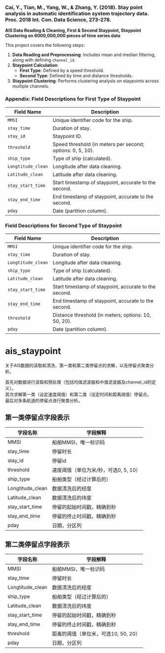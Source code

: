 ### Cai, Y., Tian, M., Yang, W., & Zhang, Y. (2018). Stay point analysis in automatic identification system trajectory data. Proc. 2018 Int. Con. Data Science, 273-278.

**AIS Data Reading & Cleaning, First & Second Staypoint, Staypoint Clustering on 6000,000,000 pieces of time series data**

This project covers the following steps:

1. **Data Reading and Preprocessing**: Includes mean and median filtering, along with defining `channel_id`.
2. **Staypoint Calculation**:
   - **First Type**: Defined by a speed threshold.
   - **Second Type**: Defined by time and distance thresholds.
3. **Staypoint Clustering**: Performs clustering analysis on staypoints across multiple channels.

### Appendix: Field Descriptions for First Type of Staypoint
| Field Name        | Description                                           |
|-------------------|-------------------------------------------------------|
| `MMSI`            | Unique identifier code for the ship.                  |
| `stay_time`       | Duration of stay.                                     |
| `stay_id`         | Staypoint ID.                                         |
| `threshold`       | Speed threshold (in meters per second; options: 0, 5, 10). |
| `ship_type`       | Type of ship (calculated).                            |
| `Longtitude_clean`| Longitude after data cleaning.                        |
| `Latitude_clean`  | Latitude after data cleaning.                         |
| `stay_start_time` | Start timestamp of staypoint, accurate to the second. |
| `stay_end_time`   | End timestamp of staypoint, accurate to the second.   |
| `pday`            | Date (partition column).                              |

### Field Descriptions for Second Type of Staypoint
| Field Name        | Description                                           |
|-------------------|-------------------------------------------------------|
| `MMSI`            | Unique identifier code for the ship.                  |
| `stay_time`       | Duration of stay.                                     |
| `Longtitude_clean`| Longitude after data cleaning.                        |
| `ship_type`       | Type of ship (calculated).                            |
| `Latitude_clean`  | Latitude after data cleaning.                         |
| `stay_start_time` | Start timestamp of staypoint, accurate to the second. |
| `stay_end_time`   | End timestamp of staypoint, accurate to the second.   |
| `threshold`       | Distance threshold (in meters; options: 10, 50, 20).  |
| `pday`            | Date (partition column).                              |

# ais_staypoint
关于AIS数据的读取和清洗、第一类和第二类停留点的求解，以及停留点聚类分析。

首先对数据进行读取和预处理（包括均值滤波器和中值滤波器及channel_id的定义）。  
其次求解第一类（设定速度阈值）和第二类（设定时间和距离阈值）停留点。  
最后对多条航道的停留点进行聚类分析。

## 第一类停留点字段表示

| 字段名称          | 字段解释                     |
| ---------------- | --------------------------- |
| MMSI             | 船舶MMSI，唯一标识码          |
| stay_time        | 停留时长                     |
| stay_id          | 停留id                       |
| threshold        | 速度阈值（单位为米/秒，可选0, 5, 10）|
| ship_type        | 船舶类型（经过计算后的）       |
| Longtitude_clean | 数据清洗后的经度              |
| Latitude_clean   | 数据清洗后的纬度              |
| stay_start_time  | 停留的起始时间戳，精确到秒     |
| stay_end_time    | 停留的终止时间戳，精确到秒     |
| pday             | 日期，分区列                  |

## 第二类停留点字段表示

| 字段名称          | 字段解释                     |
| ---------------- | --------------------------- |
| MMSI             | 船舶MMSI，唯一标识码          |
| stay_time        | 停留时长                     |
| Longtitude_clean | 数据清洗后的经度              |
| ship_type        | 船舶类型（经过计算后的）       |
| Latitude_clean   | 数据清洗后的纬度              |
| stay_start_time  | 停留的起始时间戳，精确到秒     |
| stay_end_time    | 停留的终止时间戳，精确到秒     |
| threshold        | 距离的阈值（单位米，可选10, 50, 20）|
| pday             | 日期，分区列                  |

